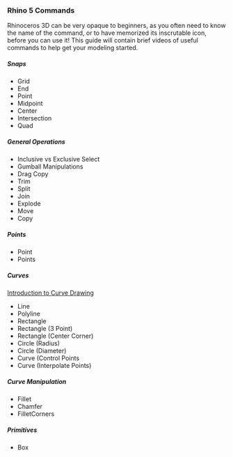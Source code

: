 ### Rhino 5 Commands
Rhinoceros 3D can be very opaque to beginners, as you often need to know the name of the command, or to have memorized its inscrutable icon, before you can use it! This guide will contain brief videos of useful commands to help get your modeling started.

##### Snaps
- Grid
- End
- Point
- Midpoint
- Center
- Intersection
- Quad

##### General Operations
- Inclusive vs Exclusive Select
- Gumball Manipulations
- Drag Copy
- Trim
- Split
- Join
- Explode
- Move
- Copy

##### Points
- Point
- Points

##### Curves
[Introduction to Curve Drawing](http://docs.mcneel.com/rhino/5/help/en-us/index.htm#seealso/sak_curve.htm)

- Line
- Polyline
- Rectangle
- Rectangle (3 Point)
- Rectangle (Center Corner)
- Circle (Radius)
- Circle (Diameter)
- Curve (Control Points
- Curve (Interpolate Points)

##### Curve Manipulation
- Fillet
- Chamfer
- FilletCorners

##### Primitives
- Box
